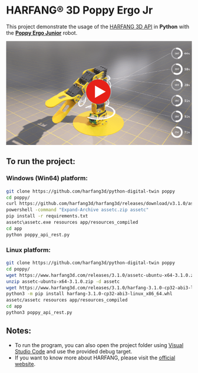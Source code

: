 # HARFANG® 3D Poppy Ergo Jr

This project demonstrate the usage of the [HARFANG 3D API](https://www.harfang3d.com/releases/3.1.0/) in **Python** with the [**Poppy Ergo Junior**](https://www.poppy-project.org/en/robots/poppy-ergo-jr/) robot.

[![](https://raw.githubusercontent.com/harfang3d/image-storage/main/portfolio/3.0.0/digital-twin-poppy-ergo-jr-yt.png)](https://www.youtube.com/watch?v=5kzy_JD_1Ag)

## To run the project:

### Windows (Win64) platform:

```bash
git clone https://github.com/harfang3d/python-digital-twin poppy
cd poppy/
curl https://github.com/harfang3d/harfang3d/releases/download/v3.1.0/assetc-win-x64-3.1.0.zip --output assetc.zip
powershell -command "Expand-Archive assetc.zip assetc"
pip install -r requirements.txt
assetc\assetc.exe resources app/resources_compiled
cd app
python poppy_api_rest.py
```

### Linux platform:

```bash
git clone https://github.com/harfang3d/python-digital-twin poppy
cd poppy/
wget https://www.harfang3d.com/releases/3.1.0/assetc-ubuntu-x64-3.1.0.zip
unzip assetc-ubuntu-x64-3.1.0.zip -d assetc
wget https://www.harfang3d.com/releases/3.1.0/harfang-3.1.0-cp32-abi3-linux_x86_64.whl
python3 -m pip install harfang-3.1.0-cp32-abi3-linux_x86_64.whl
assetc/assetc resources app/resources_compiled
cd app
python3 poppy_api_rest.py
```

## Notes:

* To run the program, you can also open the project folder using [Visual Studio Code](https://code.visualstudio.com/) and use the provided debug target.
* If you want to know more about HARFANG, please visit the [official website](https://www.harfang3d.com).
